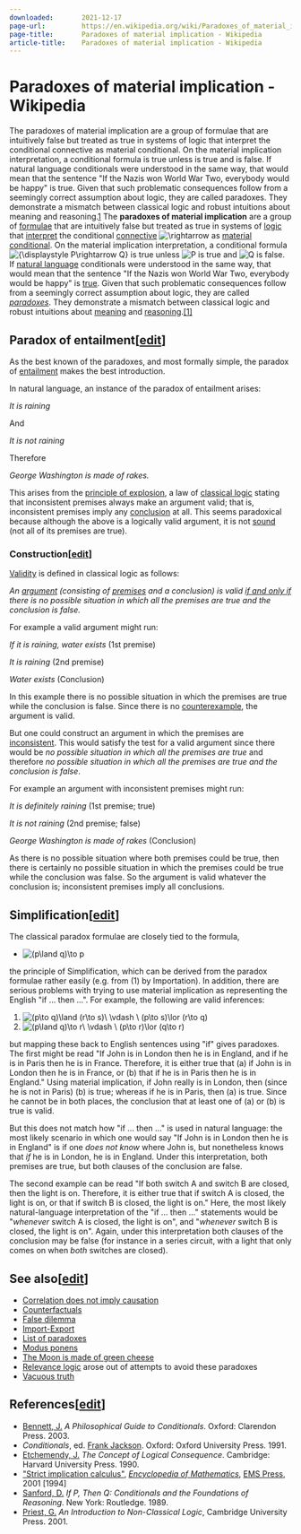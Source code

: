 ```yaml
---
downloaded:       2021-12-17
page-url:         https://en.wikipedia.org/wiki/Paradoxes_of_material_implication
page-title:       Paradoxes of material implication - Wikipedia
article-title:    Paradoxes of material implication - Wikipedia
---
```

# Paradoxes of material implication - Wikipedia

The paradoxes of material implication are a group of formulae that are intuitively false but treated as true in systems of logic that interpret the conditional connective  as material conditional. On the material implication interpretation, a conditional formula  is true unless  is true and  is false. If natural language conditionals were understood in the same way, that would mean that the sentence "If the Nazis won World War Two, everybody would be happy" is true. Given that such problematic consequences follow from a seemingly correct assumption about logic, they are called paradoxes. They demonstrate a mismatch between classical logic and robust intuitions about meaning and reasoning.[1]
The __paradoxes of material implication__ are a group of [formulae][1] that are intuitively false but treated as true in systems of [logic][2] that [interpret][3] the conditional [connective][4] ![\rightarrow ](https://wikimedia.org/api/rest_v1/media/math/render/svg/53e574cc3aa5b4bf5f3f5906caf121a378eef08b) as [material conditional][5]. On the material implication interpretation, a conditional formula ![{\displaystyle P\rightarrow Q}](https://wikimedia.org/api/rest_v1/media/math/render/svg/86439ea857adc8eaec93c4d14270b8ba6bd2a6a9) is true unless ![P](https://wikimedia.org/api/rest_v1/media/math/render/svg/b4dc73bf40314945ff376bd363916a738548d40a) is true and ![Q](https://wikimedia.org/api/rest_v1/media/math/render/svg/8752c7023b4b3286800fe3238271bbca681219ed) is false. If [natural language][6] conditionals were understood in the same way, that would mean that the sentence "If the Nazis won World War Two, everybody would be happy" is [true][7]. Given that such problematic consequences follow from a seemingly correct assumption about logic, they are called *[paradoxes][8]*. They demonstrate a mismatch between classical logic and robust intuitions about [meaning][9] and [reasoning][10].[\[1\]][11]

## Paradox of entailment\[[edit][12]\]

As the best known of the paradoxes, and most formally simple, the paradox of [entailment][13] makes the best introduction.

In natural language, an instance of the paradox of entailment arises:

*It is raining*

And

*It is not raining*

Therefore

*George Washington is made of rakes.*

This arises from the [principle of explosion][14], a law of [classical logic][15] stating that inconsistent premises always make an argument valid; that is, inconsistent premises imply any [conclusion][16] at all. This seems paradoxical because although the above is a logically valid argument, it is not [sound][17] (not all of its premises are true).

### Construction\[[edit][18]\]

[Validity][19] is defined in classical logic as follows:

*An [argument][20] (consisting of [premises][21] and a conclusion) is valid [if and only if][22] there is no possible situation in which all the premises are true and the conclusion is false.*

For example a valid argument might run:

*If it is raining, water exists* (1st premise)

*It is raining* (2nd premise)

*Water exists* (Conclusion)

In this example there is no possible situation in which the premises are true while the conclusion is false. Since there is no [counterexample][23], the argument is valid.

But one could construct an argument in which the premises are [inconsistent][24]. This would satisfy the test for a valid argument since there would be *no possible situation in which all the premises are true* and therefore *no possible situation in which all the premises are true and the conclusion is false*.

For example an argument with inconsistent premises might run:

*It is definitely raining* (1st premise; true)

*It is not raining* (2nd premise; false)

*George Washington is made of rakes* (Conclusion)

As there is no possible situation where both premises could be true, then there is certainly no possible situation in which the premises could be true while the conclusion was false. So the argument is valid whatever the conclusion is; inconsistent premises imply all conclusions.

## Simplification\[[edit][25]\]

The classical paradox formulae are closely tied to the formula,

-   ![(p\land q)\to p](https://wikimedia.org/api/rest_v1/media/math/render/svg/cd390432fdeb73e64dd58573cd20eca8f78dc6e6)

the principle of Simplification, which can be derived from the paradox formulae rather easily (e.g. from (1) by Importation). In addition, there are serious problems with trying to use material implication as representing the English "if ... then ...". For example, the following are valid inferences:

1.  ![(p\to q)\land (r\to s)\ \vdash \ (p\to s)\lor (r\to q)](https://wikimedia.org/api/rest_v1/media/math/render/svg/950f742d774d922eb8e5bf1f342646e63348e894)
2.  ![(p\land q)\to r\ \vdash \ (p\to r)\lor (q\to r)](https://wikimedia.org/api/rest_v1/media/math/render/svg/e0ed9fb098944b826e7fa32e0ec7004f001e06c6)

but mapping these back to English sentences using "if" gives paradoxes. The first might be read "If John is in London then he is in England, and if he is in Paris then he is in France. Therefore, it is either true that (a) if John is in London then he is in France, or (b) that if he is in Paris then he is in England." Using material implication, if John really is in London, then (since he is not in Paris) (b) is true; whereas if he is in Paris, then (a) is true. Since he cannot be in both places, the conclusion that at least one of (a) or (b) is true is valid.

But this does not match how "if ... then ..." is used in natural language: the most likely scenario in which one would say "If John is in London then he is in England" is if one *does not know* where John is, but nonetheless knows that *if* he is in London, he is in England. Under this interpretation, both premises are true, but both clauses of the conclusion are false.

The second example can be read "If both switch A and switch B are closed, then the light is on. Therefore, it is either true that if switch A is closed, the light is on, or that if switch B is closed, the light is on." Here, the most likely natural-language interpretation of the "if ... then ..." statements would be "*whenever* switch A is closed, the light is on", and "*whenever* switch B is closed, the light is on". Again, under this interpretation both clauses of the conclusion may be false (for instance in a series circuit, with a light that only comes on when *both* switches are closed).

## See also\[[edit][26]\]

-   [Correlation does not imply causation][27]
-   [Counterfactuals][28]
-   [False dilemma][29]
-   [Import-Export][30]
-   [List of paradoxes][31]
-   [Modus ponens][32]
-   [The Moon is made of green cheese][33]
-   [Relevance logic][34] arose out of attempts to avoid these paradoxes
-   [Vacuous truth][35]

## References\[[edit][36]\]

-   [Bennett, J.][37] *A Philosophical Guide to Conditionals*. Oxford: Clarendon Press. 2003.
-   *Conditionals*, ed. [Frank Jackson][38]. Oxford: Oxford University Press. 1991.
-   [Etchemendy, J.][39] *The Concept of Logical Consequence*. Cambridge: Harvard University Press. 1990.
-   ["Strict implication calculus"][40], *[Encyclopedia of Mathematics][41]*, [EMS Press][42], 2001 \[1994\]
-   [Sanford, D.][43] *If P, Then Q: Conditionals and the Foundations of Reasoning*. New York: Routledge. 1989.
-   [Priest, G.][44] *An Introduction to Non-Classical Logic*, Cambridge University Press. 2001.

[1]: https://en.wikipedia.org/wiki/Formula "Formula"
[2]: https://en.wikipedia.org/wiki/Mathematical_logic
[3]: https://en.wikipedia.org/wiki/Semantics_of_logic "Semantics of logic"
[4]: https://en.wikipedia.org/wiki/Logical_connective "Logical connective"
[5]: https://en.wikipedia.org/wiki/Material_conditional "Material conditional"
[6]: https://en.wikipedia.org/wiki/Natural_language "Natural language"
[7]: https://en.wikipedia.org/wiki/Vacuous_truth "Vacuous truth"
[8]: https://en.wikipedia.org/wiki/Paradoxes "Paradoxes"
[9]: https://en.wikipedia.org/wiki/Meaning_(philosophy) "Meaning (philosophy)"
[10]: https://en.wikipedia.org/wiki/Reasoning "Reasoning"
[11]: https://en.wikipedia.org/wiki/Paradoxes_of_material_implication#cite_note-1
[12]: https://en.wikipedia.org/w/index.php?title=Paradoxes_of_material_implication&action=edit&section=1 "Edit section: Paradox of entailment"
[13]: https://en.wikipedia.org/wiki/Entailment "Entailment"
[14]: https://en.wikipedia.org/wiki/Principle_of_explosion "Principle of explosion"
[15]: https://en.wikipedia.org/wiki/Classical_logic "Classical logic"
[16]: https://en.wikipedia.org/wiki/Logical_consequence "Logical consequence"
[17]: https://en.wikipedia.org/wiki/Soundness_of_deductive_reasoning "Soundness of deductive reasoning"
[18]: https://en.wikipedia.org/w/index.php?title=Paradoxes_of_material_implication&action=edit&section=2 "Edit section: Construction"
[19]: https://en.wikipedia.org/wiki/Validity_(logic) "Validity (logic)"
[20]: https://en.wikipedia.org/wiki/Logical_argument "Logical argument"
[21]: https://en.wikipedia.org/wiki/Premise "Premise"
[22]: https://en.wikipedia.org/wiki/If_and_only_if "If and only if"
[23]: https://en.wikipedia.org/wiki/Counterexample "Counterexample"
[24]: https://en.wikipedia.org/wiki/Consistent "Consistent"
[25]: https://en.wikipedia.org/w/index.php?title=Paradoxes_of_material_implication&action=edit&section=3 "Edit section: Simplification"
[26]: https://en.wikipedia.org/w/index.php?title=Paradoxes_of_material_implication&action=edit&section=4 "Edit section: See also"
[27]: https://en.wikipedia.org/wiki/Correlation_does_not_imply_causation "Correlation does not imply causation"
[28]: https://en.wikipedia.org/wiki/Counterfactuals "Counterfactuals"
[29]: https://en.wikipedia.org/wiki/False_dilemma "False dilemma"
[30]: https://en.wikipedia.org/wiki/Import-Export_(logic) "Import-Export (logic)"
[31]: https://en.wikipedia.org/wiki/List_of_paradoxes "List of paradoxes"
[32]: https://en.wikipedia.org/wiki/Modus_ponens "Modus ponens"
[33]: https://en.wikipedia.org/wiki/The_Moon_is_made_of_green_cheese "The Moon is made of green cheese"
[34]: https://en.wikipedia.org/wiki/Relevance_logic "Relevance logic"
[35]: https://en.wikipedia.org/wiki/Vacuous_truth "Vacuous truth"
[36]: https://en.wikipedia.org/w/index.php?title=Paradoxes_of_material_implication&action=edit&section=5 "Edit section: References"
[37]: https://en.wikipedia.org/wiki/Jonathan_Bennett_(philosopher) "Jonathan Bennett (philosopher)"
[38]: https://en.wikipedia.org/wiki/Frank_Jackson_(philosopher) "Frank Jackson (philosopher)"
[39]: https://en.wikipedia.org/wiki/John_Etchemendy "John Etchemendy"
[40]: https://www.encyclopediaofmath.org/index.php?title=Strict_implication_calculus
[41]: https://en.wikipedia.org/wiki/Encyclopedia_of_Mathematics "Encyclopedia of Mathematics"
[42]: https://en.wikipedia.org/wiki/European_Mathematical_Society "European Mathematical Society"
[43]: https://en.wikipedia.org/wiki/David_H._Sanford "David H. Sanford"
[44]: https://en.wikipedia.org/wiki/Graham_Priest "Graham Priest"

